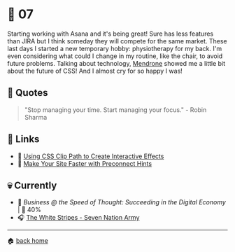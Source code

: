 # :pushpin: 07

Starting working with Asana and it's being great! Sure has less features than JIRA but I think someday they will compete for the same market. These last days I started a new temporary hobby: physiotherapy for my back. I'm even considering what could I change in my routine, like the chair, to avoid future problems. Talking about technology, [Mendrone](https://twitter.com/vhmendrone) showed me a little bit about the future of CSS! And I almost cry for so happy I was!

## :speech_balloon: Quotes

> "Stop managing your time. Start managing your focus." - Robin Sharma

## :link: Links

* :pencil: [Using CSS Clip Path to Create Interactive Effects](https://css-tricks.com/using-css-clip-path-create-interactive-effects/)
* :pencil: [Make Your Site Faster with Preconnect Hints](https://www.viget.com/articles/make-your-site-faster-with-preconnect-hints/)

## :skull: Currently

* :book: _Business @ the Speed of Thought: Succeeding in the Digital Economy_ | :running: 40%
* :headphones: [The White Stripes - Seven Nation Army](https://open.spotify.com/track/1jNOi6m3Hn8nLEeHCp5Msr?context=spotify%3Auser%3Aspotify%3Aplaylist%3A37i9dQZF1E4OZIs9lco7KA&si=i6zpP07KSru3im6IeuQf3w)

---

:house: [back home](../../../..#home)
